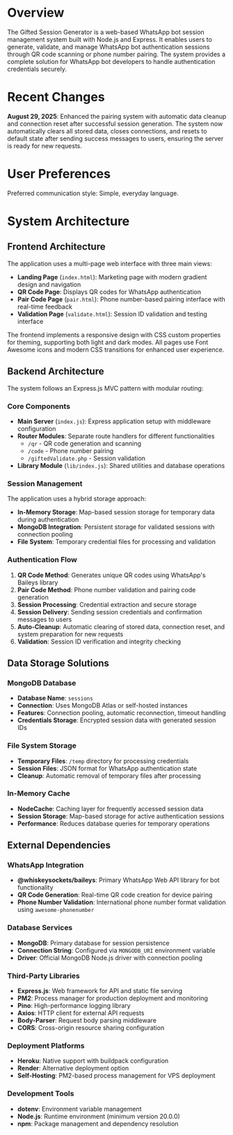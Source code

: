 # Overview

The Gifted Session Generator is a web-based WhatsApp bot session management system built with Node.js and Express. It enables users to generate, validate, and manage WhatsApp bot authentication sessions through QR code scanning or phone number pairing. The system provides a complete solution for WhatsApp bot developers to handle authentication credentials securely.

# Recent Changes

**August 29, 2025**: Enhanced the pairing system with automatic data cleanup and connection reset after successful session generation. The system now automatically clears all stored data, closes connections, and resets to default state after sending success messages to users, ensuring the server is ready for new requests.

# User Preferences

Preferred communication style: Simple, everyday language.

# System Architecture

## Frontend Architecture
The application uses a multi-page web interface with three main views:
- **Landing Page** (`index.html`): Marketing page with modern gradient design and navigation
- **QR Code Page**: Displays QR codes for WhatsApp authentication
- **Pair Code Page** (`pair.html`): Phone number-based pairing interface with real-time feedback
- **Validation Page** (`validate.html`): Session ID validation and testing interface

The frontend implements a responsive design with CSS custom properties for theming, supporting both light and dark modes. All pages use Font Awesome icons and modern CSS transitions for enhanced user experience.

## Backend Architecture
The system follows an Express.js MVC pattern with modular routing:

### Core Components
- **Main Server** (`index.js`): Express application setup with middleware configuration
- **Router Modules**: Separate route handlers for different functionalities
  - `/qr` - QR code generation and scanning
  - `/code` - Phone number pairing
  - `/giftedValidate.php` - Session validation
- **Library Module** (`lib/index.js`): Shared utilities and database operations

### Session Management
The application uses a hybrid storage approach:
- **In-Memory Storage**: Map-based session storage for temporary data during authentication
- **MongoDB Integration**: Persistent storage for validated sessions with connection pooling
- **File System**: Temporary credential files for processing and validation

### Authentication Flow
1. **QR Code Method**: Generates unique QR codes using WhatsApp's Baileys library
2. **Pair Code Method**: Phone number validation and pairing code generation
3. **Session Processing**: Credential extraction and secure storage
4. **Session Delivery**: Sending session credentials and confirmation messages to users
5. **Auto-Cleanup**: Automatic clearing of stored data, connection reset, and system preparation for new requests
6. **Validation**: Session ID verification and integrity checking

## Data Storage Solutions

### MongoDB Database
- **Database Name**: `sessions`
- **Connection**: Uses MongoDB Atlas or self-hosted instances
- **Features**: Connection pooling, automatic reconnection, timeout handling
- **Credentials Storage**: Encrypted session data with generated session IDs

### File System Storage
- **Temporary Files**: `/temp` directory for processing credentials
- **Session Files**: JSON format for WhatsApp authentication state
- **Cleanup**: Automatic removal of temporary files after processing

### In-Memory Cache
- **NodeCache**: Caching layer for frequently accessed session data
- **Session Storage**: Map-based storage for active authentication sessions
- **Performance**: Reduces database queries for temporary operations

## External Dependencies

### WhatsApp Integration
- **@whiskeysockets/baileys**: Primary WhatsApp Web API library for bot functionality
- **QR Code Generation**: Real-time QR code creation for device pairing
- **Phone Number Validation**: International phone number format validation using `awesome-phonenumber`

### Database Services
- **MongoDB**: Primary database for session persistence
- **Connection String**: Configured via `MONGODB_URI` environment variable
- **Driver**: Official MongoDB Node.js driver with connection pooling

### Third-Party Libraries
- **Express.js**: Web framework for API and static file serving
- **PM2**: Process manager for production deployment and monitoring
- **Pino**: High-performance logging library
- **Axios**: HTTP client for external API requests
- **Body-Parser**: Request body parsing middleware
- **CORS**: Cross-origin resource sharing configuration

### Deployment Platforms
- **Heroku**: Native support with buildpack configuration
- **Render**: Alternative deployment option
- **Self-Hosting**: PM2-based process management for VPS deployment

### Development Tools
- **dotenv**: Environment variable management
- **Node.js**: Runtime environment (minimum version 20.0.0)
- **npm**: Package management and dependency resolution